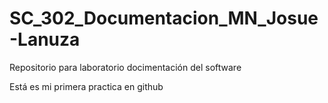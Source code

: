 # SC\_302\_Documentacion\_MN\_Josue-Lanuza

Repositorio para laboratorio docimentación del software

Está es mi primera practica en github

